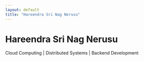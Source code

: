 ```yaml
---
layout: default
title: "Hareendra Sri Nag Nerusu"
---
```

<div class="hero">
    <h1>Hareendra Sri Nag Nerusu</h1>
    <p>Cloud Computing | Distributed Systems | Backend Development</p>
</div>
